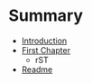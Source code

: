 # Summary

* [Introduction](README.md)
* [First Chapter](chapter1.md)
   * rST
* [Readme](readme.adoc)

